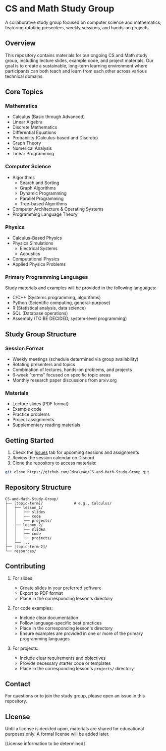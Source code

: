 # CS and Math Study Group

A collaborative study group focused on computer science and mathematics, featuring rotating presenters, weekly sessions, and hands-on projects.

## Overview

This repository contains materials for our ongoing CS and Math study group, including lecture slides, example code, and project materials. Our goal is to create a sustainable, long-term learning environment where participants can both teach and learn from each other across various technical domains.

## Core Topics

### Mathematics
- Calculus (Basic through Advanced)
- Linear Algebra
- Discrete Mathematics
- Differential Equations
- Probability (Calculus-based and Discrete)
- Graph Theory
- Numerical Analysis
- Linear Programming

### Computer Science
- Algorithms
  - Search and Sorting
  - Graph Algorithms
  - Dynamic Programming
  - Parallel Programming
  - Tree-based Algorithms
- Computer Architecture & Operating Systems
- Programming Language Theory
 
### Physics
- Calculus-Based Physics
- Physics Simulations
  - Electrical Systems
  - Acoustics
- Computational Physics
- Applied Physics Problems

### Primary Programming Languages
Study materials and examples will be provided in the following languages:
- C/C++ (Systems programming, algorithms)
- Python (Scientific computing, general-purpose)
- R (Statistical analysis, data science)
- SQL (Database operations)
- Assembly (TO BE DECIDED, system-level programming)

## Study Group Structure

### Session Format
- Weekly meetings (schedule determined via group availability)
- Rotating presenters and topics
- Combination of lectures, hands-on problems, and projects
- 6-week "terms" focused on specific topic areas
- Monthly research paper discussions from arxiv.org

### Materials
- Lecture slides (PDF format)
- Example code
- Practice problems
- Project assignments
- Supplementary reading materials

## Getting Started

1. Check the [Issues](../../issues) tab for upcoming sessions and assignments
2. Review the session calendar on Discord
3. Clone the repository to access materials:
```bash
git clone https://github.com/Jdrake4e/CS-and-Math-Study-Group.git
```

## Repository Structure

```
CS-and-Math-Study-Group/
├── [topic-term]/              # e.g., Calculus/
│   ├── lesson_1/
│   │   ├── slides
│   │   ├── code
│   │   └── projects/
│   ├── lesson_2/
│   │   ├── slides
│   │   ├── code
│   │   └── projects/
│   └── ...
├── [topic-term-2]/
└── resources/
```

## Contributing

1. For slides:
   - Create slides in your preferred software
   - Export to PDF format
   - Place in the corresponding lesson's directory

2. For code examples:
   - Include clear documentation
   - Follow language-specific best practices
   - Place in the corresponding lesson's directory
   - Ensure examples are provided in one or more of the primary programming languages

3. For projects:
   - Include clear requirements and objectives
   - Provide necessary starter code or templates
   - Place in the corresponding lesson's `projects/` directory

## Contact

For questions or to join the study group, please open an issue in this repository.

## License

Until a license is decided upon, materials are shared for educational purposes only. A formal license will be added later.

[License information to be determined]
